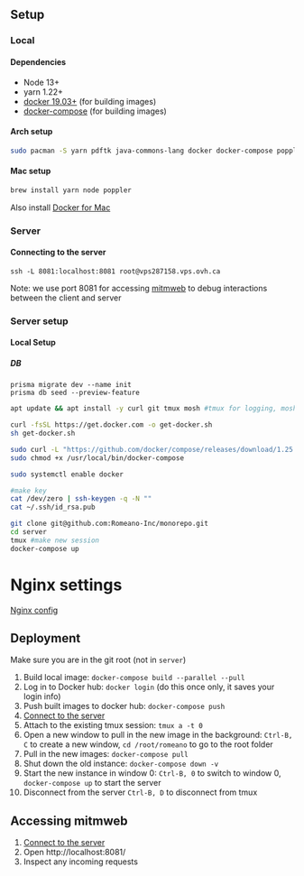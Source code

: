 ## Setup

### Local
#### Dependencies
- Node 13+
- yarn 1.22+
- [docker 19.03+](https://github.com/docker/docker-install) (for building images)
- [docker-compose](https://github.com/docker/compose) (for building images)

#### Arch setup
```bash
sudo pacman -S yarn pdftk java-commons-lang docker docker-compose poppler
```

#### Mac setup
```bash
brew install yarn node poppler
```
Also install [Docker for Mac](https://hub.docker.com/editions/community/docker-ce-desktop-mac/)

### Server

#### Connecting to the server
```ssh -L 8081:localhost:8081 root@vps287158.vps.ovh.ca```

Note: we use port 8081 for accessing [mitmweb](https://mitmproxy.readthedocs.io/en/v2.0.2/mitmweb.html) to debug interactions between the client and server

### Server setup

#### Local Setup

##### DB
```
prisma migrate dev --name init
prisma db seed --preview-feature
```

```bash
apt update && apt install -y curl git tmux mosh #tmux for logging, mosh for fast ssh

curl -fsSL https://get.docker.com -o get-docker.sh
sh get-docker.sh

sudo curl -L "https://github.com/docker/compose/releases/download/1.25.4/docker-compose-$(uname -s)-$(uname -m)" -o /usr/local/bin/docker-compose
sudo chmod +x /usr/local/bin/docker-compose

sudo systemctl enable docker

#make key
cat /dev/zero | ssh-keygen -q -N ""
cat ~/.ssh/id_rsa.pub

git clone git@github.com:Romeano-Inc/monorepo.git
cd server
tmux #make new session
docker-compose up
```
# Nginx settings
[Nginx config](https://www.digitalocean.com/community/tools/nginx#?0.domain=romeano.com&0.path=%2Fhome%2Fromeano%2F&0.document_root=build&0.cert_type=custom&0.email=hackerhousealpha@gmail.com&0.ssl_certificate=%2Fetc%2Fletsencrypt%2Flive%2Fromeano.com%2Ffullchain.pem&0.ssl_certificate_key=%2Fetc%2Fletsencrypt%2Flive%2Fromeano.com%2Fprivkey.pem&0.php=false&0.proxy&0.proxy_path=~%20%5E%2F(graphql%7CfileUpload%7CcheckoutOrderApproved%7CpaymentCaptureCompleted%7CfaxStatusCallback)&0.proxy_pass=http:%2F%2Fmitmproxy:8080&0.fallback_html&limit_req&user=nginx&client_max_body_size=25)

## Deployment
Make sure you are in the git root (not in `server`)
1. Build local image: `docker-compose build --parallel --pull`
2. Log in to Docker hub: `docker login` (do this once only, it saves your login info)
3. Push built images to docker hub: `docker-compose push`
4. [Connect to the server](#connecting-to-the-server)
5. Attach to the existing tmux session: `tmux a -t 0`
6. Open a new window to pull in the new image in the background: `Ctrl-B, C` to create a new window, `cd /root/romeano` to go to the root folder
7. Pull in the new images: `docker-compose pull`
8. Shut down the old instance: `docker-compose down -v`
9. Start the new instance in window 0: `Ctrl-B, 0` to switch to window 0, `docker-compose up` to start the server
10. Disconnect from the server `Ctrl-B, D` to disconnect from tmux

## Accessing mitmweb
1. [Connect to the server](#connecting-to-the-server)
2. Open http://localhost:8081/
3. Inspect any incoming requests


